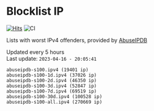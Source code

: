 # Blocklist IP

[![Hits](https://hits.seeyoufarm.com/api/count/incr/badge.svg?url=https%3A%2F%2Fgithub.com%2Fborestad%2Fblocklist-ip%2F&count_bg=%2379C83D&title_bg=%23555555&icon=&icon_color=%23E7E7E7&title=hits&edge_flat=false)](https://hits.seeyoufarm.com)  ![CI](https://img.shields.io/github/workflow/status/borestad/blocklist-ip/CI?style=flat-square)

Lists with worst IPv4 offenders, provided by [AbuseIPDB](https://www.abuseipdb.com/)

<!-- FOOTER-PLACEHOLDER -->
Updated every 5 hours<br>
Last update: `2023-04-16 - 20:05:41`
```
abuseipdb-s100.ipv4 (19401 ip)
abuseipdb-s100-1d.ipv4 (37026 ip)
abuseipdb-s100-2d.ipv4 (46350 ip)
abuseipdb-s100-3d.ipv4 (52847 ip)
abuseipdb-s100-7d.ipv4 (69519 ip)
abuseipdb-s100-30d.ipv4 (100528 ip)
abuseipdb-s100-all.ipv4 (270669 ip)
```
